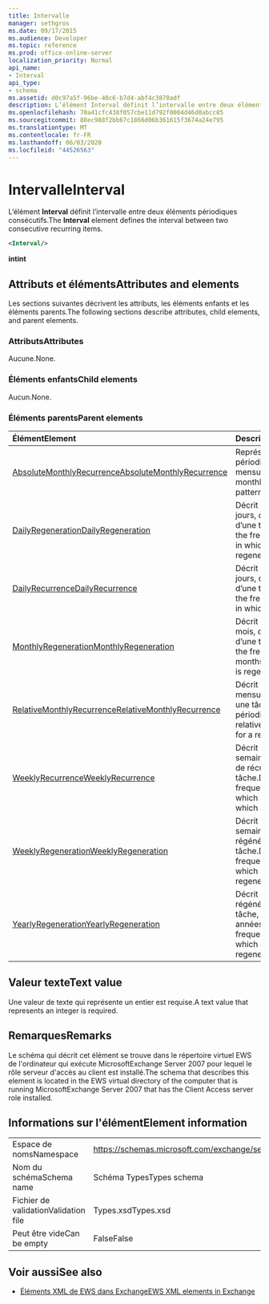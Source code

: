 ```yaml
---
title: Intervalle
manager: sethgros
ms.date: 09/17/2015
ms.audience: Developer
ms.topic: reference
ms.prod: office-online-server
localization_priority: Normal
api_name:
- Interval
api_type:
- schema
ms.assetid: d0c97a5f-96be-40c6-b7d4-abf4c3870adf
description: L’élément Interval définit l’intervalle entre deux éléments périodiques consécutifs.
ms.openlocfilehash: 70a41cfc438f057cbe11d792f0004d46d0abcc85
ms.sourcegitcommit: 88ec988f2bb67c1866d06b361615f3674a24e795
ms.translationtype: MT
ms.contentlocale: fr-FR
ms.lasthandoff: 06/03/2020
ms.locfileid: "44526563"
---
```

# <a name="interval"></a><span data-ttu-id="f3357-103">Intervalle</span><span class="sxs-lookup"><span data-stu-id="f3357-103">Interval</span></span>

<span data-ttu-id="f3357-104">L’élément **Interval** définit l’intervalle entre deux éléments périodiques consécutifs.</span><span class="sxs-lookup"><span data-stu-id="f3357-104">The **Interval** element defines the interval between two consecutive recurring items.</span></span> 
  
```xml
<Interval/>
```

 <span data-ttu-id="f3357-105">**int**</span><span class="sxs-lookup"><span data-stu-id="f3357-105">**int**</span></span>
## <a name="attributes-and-elements"></a><span data-ttu-id="f3357-106">Attributs et éléments</span><span class="sxs-lookup"><span data-stu-id="f3357-106">Attributes and elements</span></span>

<span data-ttu-id="f3357-107">Les sections suivantes décrivent les attributs, les éléments enfants et les éléments parents.</span><span class="sxs-lookup"><span data-stu-id="f3357-107">The following sections describe attributes, child elements, and parent elements.</span></span>
  
### <a name="attributes"></a><span data-ttu-id="f3357-108">Attributs</span><span class="sxs-lookup"><span data-stu-id="f3357-108">Attributes</span></span>

<span data-ttu-id="f3357-109">Aucune.</span><span class="sxs-lookup"><span data-stu-id="f3357-109">None.</span></span>
  
### <a name="child-elements"></a><span data-ttu-id="f3357-110">Éléments enfants</span><span class="sxs-lookup"><span data-stu-id="f3357-110">Child elements</span></span>

<span data-ttu-id="f3357-111">Aucun.</span><span class="sxs-lookup"><span data-stu-id="f3357-111">None.</span></span>
  
### <a name="parent-elements"></a><span data-ttu-id="f3357-112">Éléments parents</span><span class="sxs-lookup"><span data-stu-id="f3357-112">Parent elements</span></span>

|<span data-ttu-id="f3357-113">**Élément**</span><span class="sxs-lookup"><span data-stu-id="f3357-113">**Element**</span></span>|<span data-ttu-id="f3357-114">**Description**</span><span class="sxs-lookup"><span data-stu-id="f3357-114">**Description**</span></span>|
|:-----|:-----|
|[<span data-ttu-id="f3357-115">AbsoluteMonthlyRecurrence</span><span class="sxs-lookup"><span data-stu-id="f3357-115">AbsoluteMonthlyRecurrence</span></span>](absolutemonthlyrecurrence.md) <br/> |<span data-ttu-id="f3357-116">Représente une périodicité mensuelle.</span><span class="sxs-lookup"><span data-stu-id="f3357-116">Represents a monthly recurrence pattern.</span></span>  <br/> |
|[<span data-ttu-id="f3357-117">DailyRegeneration</span><span class="sxs-lookup"><span data-stu-id="f3357-117">DailyRegeneration</span></span>](dailyregeneration.md) <br/> |<span data-ttu-id="f3357-118">Décrit la fréquence, en jours, de régénération d’une tâche.</span><span class="sxs-lookup"><span data-stu-id="f3357-118">Describes the frequency, in days, in which a task is regenerated.</span></span>  <br/> |
|[<span data-ttu-id="f3357-119">DailyRecurrence</span><span class="sxs-lookup"><span data-stu-id="f3357-119">DailyRecurrence</span></span>](dailyrecurrence.md) <br/> |<span data-ttu-id="f3357-120">Décrit la fréquence, en jours, de récurrence d’une tâche.</span><span class="sxs-lookup"><span data-stu-id="f3357-120">Describes the frequency, in days, in which a task recurs.</span></span>  <br/> |
|[<span data-ttu-id="f3357-121">MonthlyRegeneration</span><span class="sxs-lookup"><span data-stu-id="f3357-121">MonthlyRegeneration</span></span>](monthlyregeneration.md) <br/> |<span data-ttu-id="f3357-122">Décrit la fréquence, en mois, de régénération d’une tâche.</span><span class="sxs-lookup"><span data-stu-id="f3357-122">Describes the frequency, in months, in which a task is regenerated.</span></span>  <br/> |
|[<span data-ttu-id="f3357-123">RelativeMonthlyRecurrence</span><span class="sxs-lookup"><span data-stu-id="f3357-123">RelativeMonthlyRecurrence</span></span>](relativemonthlyrecurrence.md) <br/> |<span data-ttu-id="f3357-124">Décrit un modèle mensuel relatif pour une tâche périodique.</span><span class="sxs-lookup"><span data-stu-id="f3357-124">Describes a relative monthly pattern for a recurring task.</span></span>  <br/> |
|[<span data-ttu-id="f3357-125">WeeklyRecurrence</span><span class="sxs-lookup"><span data-stu-id="f3357-125">WeeklyRecurrence</span></span>](weeklyrecurrence.md) <br/> |<span data-ttu-id="f3357-126">Décrit la fréquence, en semaines, et les jours de récurrence d’une tâche.</span><span class="sxs-lookup"><span data-stu-id="f3357-126">Describes the frequency, in weeks, in which and the days on which a task recurs.</span></span>  <br/> |
|[<span data-ttu-id="f3357-127">WeeklyRegeneration</span><span class="sxs-lookup"><span data-stu-id="f3357-127">WeeklyRegeneration</span></span>](weeklyregeneration.md) <br/> |<span data-ttu-id="f3357-128">Décrit la fréquence, en semaines, de régénération d’une tâche.</span><span class="sxs-lookup"><span data-stu-id="f3357-128">Describes the frequency, in weeks, in which a task is regenerated.</span></span>  <br/> |
|[<span data-ttu-id="f3357-129">YearlyRegeneration</span><span class="sxs-lookup"><span data-stu-id="f3357-129">YearlyRegeneration</span></span>](yearlyregeneration.md) <br/> |<span data-ttu-id="f3357-130">Décrit la fréquence de régénération d’une tâche, exprimée en années.</span><span class="sxs-lookup"><span data-stu-id="f3357-130">Describes the frequency, in years, in which a task is regenerated.</span></span>  <br/> |
   
## <a name="text-value"></a><span data-ttu-id="f3357-131">Valeur texte</span><span class="sxs-lookup"><span data-stu-id="f3357-131">Text value</span></span>

<span data-ttu-id="f3357-132">Une valeur de texte qui représente un entier est requise.</span><span class="sxs-lookup"><span data-stu-id="f3357-132">A text value that represents an integer is required.</span></span>
  
## <a name="remarks"></a><span data-ttu-id="f3357-133">Remarques</span><span class="sxs-lookup"><span data-stu-id="f3357-133">Remarks</span></span>

<span data-ttu-id="f3357-134">Le schéma qui décrit cet élément se trouve dans le répertoire virtuel EWS de l'ordinateur qui exécute MicrosoftExchange Server 2007 pour lequel le rôle serveur d'accès au client est installé.</span><span class="sxs-lookup"><span data-stu-id="f3357-134">The schema that describes this element is located in the EWS virtual directory of the computer that is running MicrosoftExchange Server 2007 that has the Client Access server role installed.</span></span>
  
## <a name="element-information"></a><span data-ttu-id="f3357-135">Informations sur l'élément</span><span class="sxs-lookup"><span data-stu-id="f3357-135">Element information</span></span>

|||
|:-----|:-----|
|<span data-ttu-id="f3357-136">Espace de noms</span><span class="sxs-lookup"><span data-stu-id="f3357-136">Namespace</span></span>  <br/> |https://schemas.microsoft.com/exchange/services/2006/types  <br/> |
|<span data-ttu-id="f3357-137">Nom du schéma</span><span class="sxs-lookup"><span data-stu-id="f3357-137">Schema name</span></span>  <br/> |<span data-ttu-id="f3357-138">Schéma Types</span><span class="sxs-lookup"><span data-stu-id="f3357-138">Types schema</span></span>  <br/> |
|<span data-ttu-id="f3357-139">Fichier de validation</span><span class="sxs-lookup"><span data-stu-id="f3357-139">Validation file</span></span>  <br/> |<span data-ttu-id="f3357-140">Types.xsd</span><span class="sxs-lookup"><span data-stu-id="f3357-140">Types.xsd</span></span>  <br/> |
|<span data-ttu-id="f3357-141">Peut être vide</span><span class="sxs-lookup"><span data-stu-id="f3357-141">Can be empty</span></span>  <br/> |<span data-ttu-id="f3357-142">False</span><span class="sxs-lookup"><span data-stu-id="f3357-142">False</span></span>  <br/> |
   
## <a name="see-also"></a><span data-ttu-id="f3357-143">Voir aussi</span><span class="sxs-lookup"><span data-stu-id="f3357-143">See also</span></span>



- [<span data-ttu-id="f3357-144">Éléments XML de EWS dans Exchange</span><span class="sxs-lookup"><span data-stu-id="f3357-144">EWS XML elements in Exchange</span></span>](ews-xml-elements-in-exchange.md)

